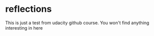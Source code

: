 # reflections
This is just a test from udacity github course. You won't find anything interesting in here
